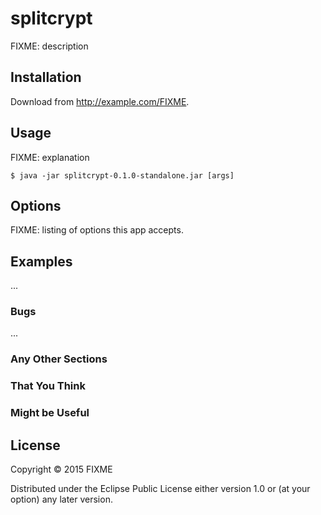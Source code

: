 # splitcrypt

FIXME: description

## Installation

Download from http://example.com/FIXME.

## Usage

FIXME: explanation

    $ java -jar splitcrypt-0.1.0-standalone.jar [args]

## Options

FIXME: listing of options this app accepts.

## Examples

...

### Bugs

...

### Any Other Sections
### That You Think
### Might be Useful

## License

Copyright © 2015 FIXME

Distributed under the Eclipse Public License either version 1.0 or (at
your option) any later version.
